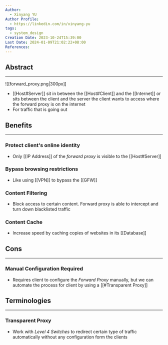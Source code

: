 ```yaml
---
Author:
  - Xinyang YU
Author Profile:
  - https://linkedin.com/in/xinyang-yu
tags:
  - system_design
Creation Date: 2023-10-24T15:39:00
Last Date: 2024-01-09T21:02:22+08:00
References: 
---
```

## Abstract
---
![[forward_proxy.png|300px]]
- [[Host#Server]] sit in between the [[Host#Client]] and the [[Internet]] or sits between the client and the server the client wants to access where the forward proxy is on the internet
- For traffic that is going out


## Benefits
---
### Protect client's online identity
- Only [[IP Address]] of the *forward proxy* is visible to the [[Host#Server]]
### Bypass browsing restrictions 
- Like using [[VPN]] to bypass the [[GFW]]
### Content Filtering
- Block access to certain content. Forward proxy is able to intercept and turn down blacklisted traffic

### Content Cache
- Increase speed by caching copies of websites in its [[Database]]

## Cons
---
### Manual Configuration Required
- Requires client to configure the *Forward Proxy* manually, but we can automate the process for client by using a [[#Transparent Proxy]]


## Terminologies 
---
### Transparent Proxy
- Work with *Level 4 Switches* to redirect certain type of traffic automatically without any configuration form the clients